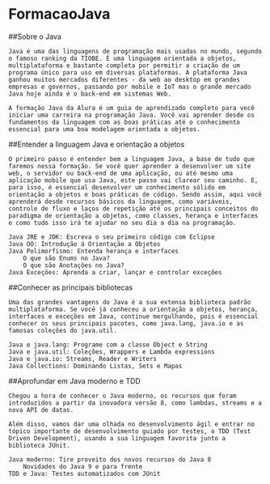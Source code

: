 # FormacaoJava
 
##Sobre o Java

    Java é uma das linguagens de programação mais usadas no mundo, segundo o famoso ranking da TIOBE. É uma linguagem orientada a objetos, multiplataforma e bastante completa por permitir a criação de um programa único para uso em diversas plataformas. A plataforma Java ganhou muitos mercados diferentes - da web ao desktop em grandes empresas e governos, passando por mobile e IoT mas o grande mercado Java hoje ainda é o back-end em sistemas Web.

    A formação Java da Alura é um guia de aprendizado completo para você iniciar uma carreira na programação Java. Você vai aprender desde os fundamentos da linguagem com as boas práticas até o conhecimento essencial para uma boa modelagem orientada a objetos.

##Entender a linguagem Java e orientação a objetos

    O primeiro passo é entender bem a linguagem Java, a base de tudo que faremos nessa formação. Se você quer aprender a desenvolver um site web, o servidor ou back-end de uma aplicação, ou até mesmo uma aplicação mobile que usa Java, este passo vai clarear seu caminho. E, para isso, é essencial desenvolver um conhecimento sólido em orientação a objetos e boas práticas de código. Sendo assim, aqui você aprenderá desde recursos básicos da linguagem, como variáveis, controle de fluxo e laços de repetição até os principais conceitos do paradigma de orientação a objetos, como classes, herança e interfaces e como tudo isso irá te ajudar no seu dia a dia na programação.

    Java JRE e JDK: Escreva o seu primeiro código com Eclipse
    Java OO: Introdução á Orientação a Objetos
    Java Polimorfismo: Entenda herança e interfaces
        O que são Enums no Java?
        O que são Anotações no Java?
    Java Exceções: Aprenda a criar, lançar e controlar exceções

##Conhecer as principais bibliotecas

    Uma das grandes vantagens do Java é a sua extensa biblioteca padrão multiplataforma. Se você já conheceu a orientação a objetos, herança, interfaces e exceções em Java, continue mergulhando, pois é essencial conhecer os seus principais pacotes, como java.lang, java.io e as famosas coleções do java.util.

    Java e java.lang: Programe com a classe Object e String
    Java e java.util: Coleções, Wrappers e Lambda expressions
    Java e java.io: Streams, Reader e Writers
    Java Collections: Dominando Listas, Sets e Mapas

##Aprofundar em Java moderno e TDD

    Chegou a hora de conhecer o Java moderno, os recursos que foram introduzidos a partir da inovadora versão 8, como lambdas, streams e a nova API de datas.

    Além disso, vamos dar uma olhada no desenvolvimento ágil e entrar no tópico importante de desenvolvimento guiado por testes, o TDD (Test Driven Development), usando a sua linguagem favorita junto a biblioteca JUnit.

    Java moderno: Tire proveito dos novos recursos do Java 8
        Novidades do Java 9 e para frente
    TDD e Java: Testes automatizados com JUnit
